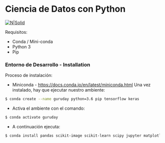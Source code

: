 # Ciencia de Datos con Python

[![N|Solid](https://tecgurus.net/front-end/images/logo.png)](https://nodesource.com/products/nsolid)


Requisitos:

  - Conda / Mini-conda
  - Python 3
  - Pip

### Entorno de Desarrollo - Installation
Proceso de instalación:
  - Miniconda - https://docs.conda.io/en/latest/miniconda.html
	Una vez instalado, hay que ejecutar nuestro ambiente:
```sh
$ conda create --name guruday python=3.6 pip tensorflow keras
```

  - Activa el ambiente con el comando:
```sh
$ conda activate guruday
```

  - A continuación ejecuta:
```sh
$ conda install pandas scikit-image scikit-learn scipy jupyter matplotlib imageio
```
